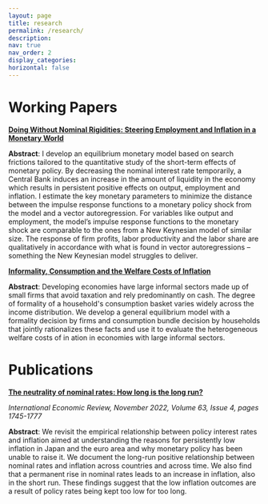 ```yaml
---
layout: page
title: research
permalink: /research/
description: 
nav: true
nav_order: 2
display_categories: 
horizontal: false
---
```


<h1> Working Papers </h1>

[<b>Doing Without Nominal Rigidities: Steering Employment and Inflation in a Monetary World</b>](/projects/1_project/)

<b>Abstract</b>: I develop an equilibrium monetary model based on search frictions tailored to the quantitative
study of the short-term effects of monetary policy. By decreasing the nominal interest
rate temporarily, a Central Bank induces an increase in the amount of liquidity in the economy
which results in persistent positive effects on output, employment and inflation. I estimate the
key monetary parameters to minimize the distance between the impulse response functions
to a monetary policy shock from the model and a vector autoregression. For variables like
output and employment, the model’s impulse response functions to the monetary shock are
comparable to the ones from a New Keynesian model of similar size. The response of firm
profits, labor productivity and the labor share are qualitatively in accordance with what is
found in vector autoregressions – something the New Keynesian model struggles to deliver.


[<b>Informality, Consumption and the Welfare Costs of Inflation</b>](/projects/2_project/)

<b>Abstract</b>: Developing economies have large informal sectors made up of small firms that avoid taxation
and rely predominantly on cash. The degree of formality of a household's consumption basket
varies widely across the income distribution. We develop a general equilibrium model with
a formality decision by firms and consumption bundle decision by households that jointly
rationalizes these facts and use it to evaluate the heterogeneous welfare costs of in
ation in economies with large informal sectors.

<h1> Publications </h1>

[<b>The neutrality of nominal rates: How long is the long run?</b>](/projects/3_project/)

<i>International Economic Review, November 2022, Volume 63, Issue 4, pages 1745-1777</i>

<b>Abstract</b>: We revisit the empirical relationship between policy interest rates and inflation aimed at understanding the reasons for persistently low inflation in Japan and the euro area and why monetary policy has been unable to raise it. We document the long-run positive relationship between nominal rates and inflation across countries and across time. We also find that a permanent rise in nominal rates leads to an increase in inflation, also in the short run. These findings suggest that the low inflation outcomes are a result of policy rates being kept too low for too long.